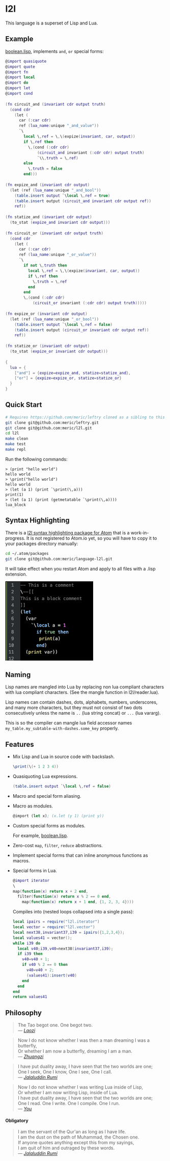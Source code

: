 # l2l #

This language is a superset of Lisp and Lua.

## Example ##

[boolean.lisp](/l2l/ext/boolean.lisp), implements `and`, `or` special forms:

```lua
@import quasiquote
@import quote
@import fn
@import local
@import do
@import let
@import cond

(fn circuit_and (invariant cdr output truth)
  (cond cdr
    (let (
      car (:car cdr)
      ref (lua_name:unique "_and_value"))
      `\
        local \,ref = \,\(expize(invariant, car, output))
        if \,ref then
          \,(cond (:cdr cdr)
              (circuit_and invariant (:cdr cdr) output truth)
              `\\,truth = \,ref)
        else
          \,truth = false
        end)))

(fn expize_and (invariant cdr output)
  (let (ref (lua_name:unique "_and_bool"))
    (table.insert output `\local \,ref = true)
    (table.insert output (circuit_and invariant cdr output ref))
    ref))

(fn statize_and (invariant cdr output)
  (to_stat (expize_and invariant cdr output)))

(fn circuit_or (invariant cdr output truth)
  (cond cdr
    (let (
      car (:car cdr)
      ref (lua_name:unique "_or_value"))
      `\
        if not \,truth then
          local \,ref = \,\(expize(invariant, car, output))
          if \,ref then
            \,truth = \,ref
          end
        end
        \,(cond (:cdr cdr)
            (circuit_or invariant (:cdr cdr) output truth)))))

(fn expize_or (invariant cdr output)
  (let (ref (lua_name:unique "_or_bool"))
    (table.insert output `\local \,ref = false)
    (table.insert output (circuit_or invariant cdr output ref))
    ref))

(fn statize_or (invariant cdr output)
  (to_stat (expize_or invariant cdr output)))

{
  lua = {
    ["and"] = {expize=expize_and, statize=statize_and},
    ["or"] = {expize=expize_or, statize=statize_or}
  }
}
```

## Quick Start ##

```bash
# Requires https://github.com/meric/leftry cloned as a sibling to this repo.
git clone git@github.com:meric/leftry.git
git clone git@github.com:meric/l2l.git
cd l2l
make clean
make test
make repl
```

Run the following commands:

```
> (print "hello world")
hello world
> \print("hello world")
hello world
> (let (a 1) (print `\print(\,a)))
print(1)
> (let (a 1) (print (getmetatable `\print(\,a))))
lua_block
```

## Syntax Highlighting ##

There is a [l2l syntax highlighting package for Atom](http://github.com/meric/language-l2l) that is a work-in-progress.
It is not registered to Atom.io yet, so you will have to copy it to your packages directory manually:

```bash
cd ~/.atom/packages
git clone git@github.com:meric/language-l2l.git
```

It will take effect when you restart Atom and apply to all files with a .lisp extension.

![l2l-syntax-highlighting](/l2l-syntax-highlight.png?raw=true "")

## Naming ##

Lisp names are mangled into Lua by replacing non lua compliant characters
with lua compliant characters. (See the mangle function in l2l/reader.lua).

Lisp names can contain dashes, dots, alphabets, numbers, underscores, and many
more characters, but they must not consist of two dots consecutively unless
the name is `..` (lua string concat) or `...` (lua vararg).

This is so the compiler can mangle lua field accessor names
`my_table.my_subtable-with-dashes.some_key` properly.

## Features ##

* Mix Lisp and Lua in source code with backslash.

  ```lua
  \print(\(+ 1 2 3 4))
  ```

* Quasiquoting Lua expressions.

  ```lua
  (table.insert output `\local \,ref = false)
  ```

* Macro and special form aliasing.
* Macro as modules.

  ```lisp
  @import (let x); (x.let (y 1) (print y))
  ```

* Custom special forms as modules.

  For example, [boolean.lisp](/l2l/ext/boolean.lisp).

* Zero-cost `map`, `filter`, `reduce` abstractions. <a id="zero-cost"></a>
* Implement special forms that can inline anonymous functions as macros.
* Special forms in Lua.

  ```lua
  @import iterator
  \
  map(function(x) return x + 2 end,
    filter(function(x) return x % 2 == 0 end,
      map(function(x) return x + 1 end, {1, 2, 3, 4})))
  ```

  Compiles into (nested loops collapsed into a single pass):

  ```lua
  local ipairs = require("l2l.iterator")
  local vector = require("l2l.vector")
  local next38,invariant37,i39 = ipairs({1,2,3,4});
  local values41 = vector();
  while i39 do
    local v40;i39,v40=next38(invariant37,i39);
    if i39 then
      v40=v40 + 1;
      if v40 % 2 == 0 then
        v40=v40 + 2;
        (values41):insert(v40)
      end
    end
  end
  return values41
  ```

## Philosophy ##

> The Tao begot one. One begot two.<br>
> &mdash; *[Laozi](http://terebess.hu/english/tao/gia.html#Kap42)*

> Now I do not know whether I was then a man dreaming
> I was a butterfly,<br>
> Or whether I am now a butterfly, dreaming I am a man.<br>
> &mdash; *[Zhuangzi](http://ctext.org/zhuangzi/adjustment-of-controversies?searchu=butterfly&searchmode=showall#result)*

> I have put duality away, I have seen that the two worlds are one;<br>
> One I seek, One I know, One I see, One I call.<br>
> &mdash; *[Jalaluddin Rumi](http://thefoggiestnotion.com/rumi.htm)*

> Now I do not know whether I was writing Lua inside of Lisp,<br>
> Or whether I am now writing Lisp, inside of Lua.<br>
> I have put duality away, I have seen that the two worlds are one;<br>
> One I read. One I write. One I compile. One I run.<br>
> &mdash; *[You](http://www.thoughtpursuits.com/10-faciniting-love-poems-rumi/)*


#### Obligatory ####

> I am the servant of the Qur'an as long as I have life.<br>
> I am the dust on the path of Muhammad, the Chosen one.<br>
> If anyone quotes anything except this from my sayings,<br>
> I am quit of him and outraged by these words.<br>
> &mdash; *[Jalaluddin Rumi](https://en.wikipedia.org/wiki/Rumi)*
